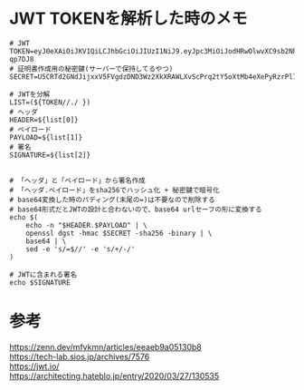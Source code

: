 # JWT TOKENを解析した時のメモ
```
# JWT
TOKEN=eyJ0eXAiOiJKV1QiLCJhbGciOiJIUzI1NiJ9.eyJpc3MiOiJodHRwOlwvXC9sb2NhbGhvc3RcL2FwaVwvYXV0aFwvYWRtaW5cL2xvZ2luIiwiaWF0IjoxNjQyNzQ1MTI4LCJleHAiOjE2NDI3NDg3MjgsIm5iZiI6MTY0Mjc0NTEyOCwianRpIjoiaTZaWERLOFZqbzU0bG1OaCIsInN1YiI6MSwicHJ2Ijp0cnVlfQ.VjBGimYRV8XUnSNVLiCeSX2TdnDcRkp0L306-qp7DJ8
# 証明書作成用の秘密鍵(サーバーで保持してるやつ)
SECRET=U5CRTd2GNdJijxxV5FVgdzDND3Wz2XkXRAWLXvScPrq2tY5oXtMb4eXePyRzrPl1

# JWTを分解
LIST=(${TOKEN//./ })
# ヘッダ
HEADER=${list[0]}
# ペイロード
PAYLOAD=${list[1]}
# 署名
SIGNATURE=${list[2]}


# 「ヘッダ」と「ペイロード」から署名作成
# 「ヘッダ.ペイロード」をsha256でハッシュ化 + 秘密鍵で暗号化
# base64変換した時のパディング(末尾の=)は不要なので削除する
# base64形式だとJWTの設計と合わないので、base64 urlセーフの形に変換する
echo $(
	echo -n "$HEADER.$PAYLOAD" | \
	openssl dgst -hmac $SECRET -sha256 -binary | \
	base64 | \
	sed -e 's/=$//' -e 's/+/-/'
)

# JWTに含まれる署名
echo $SIGNATURE

```

# 参考
https://zenn.dev/mfykmn/articles/eeaeb9a05130b8<br>
https://tech-lab.sios.jp/archives/7576<br>
https://jwt.io/<br>
https://architecting.hateblo.jp/entry/2020/03/27/130535<br>

